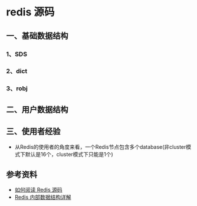 # redis 源码

## 一、基础数据结构

### 1、SDS

### 2、dict

### 3、robj

## 二、用户数据结构

## 三、使用者经验

- 从Redis的使用者的角度来看，一个Redis节点包含多个database(非cluster模式下默认是16个，cluster模式下只能是1个)

## 参考资料

- [如何阅读 Redis 源码](http://blog.huangz.me/diary/2014/how-to-read-redis-source-code.html)
- [Redis 内部数据结构详解](https://mp.weixin.qq.com/s/3TU9qxHJyxHJgVDaYXoluA)
